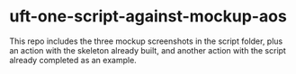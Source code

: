 # uft-one-script-against-mockup-aos
This repo includes the three mockup screenshots in the script folder, plus an action with the skeleton already built, and another action with the script already completed as an example.
